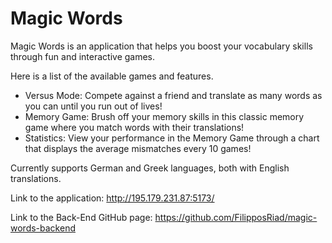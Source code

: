 # Magic Words

Magic Words is an application that helps you boost your vocabulary skills through fun and interactive games.

Here is a list of the available games and features.

- Versus Mode: Compete against a friend and translate as many words as you can until you run out of lives!
- Memory Game: Brush off your memory skills in this classic memory game where you match words with their translations!
- Statistics: View your performance in the Memory Game through a chart that displays the average mismatches every 10 games!

Currently supports German and Greek languages, both with English translations.

Link to the application: http://195.179.231.87:5173/

Link to the Back-End GitHub page: https://github.com/FilipposRiad/magic-words-backend
